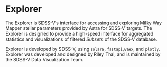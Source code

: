 # Explorer
The Explorer is SDSS-V's interface for accessing and exploring Milky Way Mapper stellar parameters provided by Astra for SDSS-V targets. The Explorer is designed to provide a high-speed interface for aggregated statistics and visualizations of filtered _Subsets_ of the SDSS-V database.


Explorer is developed by SDSS-V, using `solara`, `fastapi`,`vaex`, and `plotly`. Explorer was developed and designed by Riley Thai, and is maintained by the SDSS-V Data Visualization Team.
